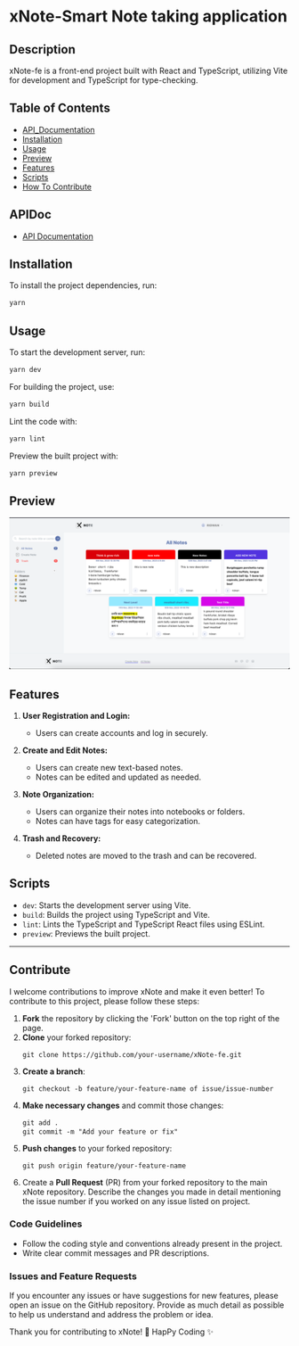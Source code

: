 # xNote-Smart Note taking application

## Description

xNote-fe is a front-end project built with React and TypeScript, utilizing Vite for development and TypeScript for type-checking.

## Table of Contents
- [API_Documentation](#apidoc)
- [Installation](#installation)
- [Usage](#usage)
- [Preview](#preview)
- [Features](#features)
- [Scripts](#scripts)
- [How To Contribute](#contribute)

## APIDoc
- [API Documentation](https://documenter.getpostman.com/view/15074292/2s9YXfcimY#22177e0b-79c1-499f-ad21-a4e7deb0b6cf)

## Installation

To install the project dependencies, run:

```bash
yarn
```

## Usage

To start the development server, run:

```bash
yarn dev
```

For building the project, use:

```bash
yarn build
```

Lint the code with:

```bash
yarn lint
```

Preview the built project with:

```bash
yarn preview
```

## Preview

<img src="/_ss/all_notes.png" />

## Features

1. **User Registration and Login:**

   - Users can create accounts and log in securely.

2. **Create and Edit Notes:**

   - Users can create new text-based notes.
   - Notes can be edited and updated as needed.

3. **Note Organization:**

   - Users can organize their notes into notebooks or folders.
   - Notes can have tags for easy categorization.

4. **Trash and Recovery:**
   - Deleted notes are moved to the trash and can be recovered.

## Scripts

- `dev`: Starts the development server using Vite.
- `build`: Builds the project using TypeScript and Vite.
- `lint`: Lints the TypeScript and TypeScript React files using ESLint.
- `preview`: Previews the built project.

---

## Contribute

I welcome contributions to improve xNote and make it even better! To contribute to this project, please follow these steps:

1. **Fork** the repository by clicking the 'Fork' button on the top right of the page.
2. **Clone** your forked repository:  
   ```
   git clone https://github.com/your-username/xNote-fe.git
   ```
3. **Create a branch**:  
   ```
   git checkout -b feature/your-feature-name of issue/issue-number
   ```
4. **Make necessary changes** and commit those changes:  
   ```
   git add .
   git commit -m "Add your feature or fix"
   ```
5. **Push changes** to your forked repository:  
   ```
   git push origin feature/your-feature-name
   ```
6. Create a **Pull Request** (PR) from your forked repository to the main xNote repository. Describe the changes you made in detail mentioning the issue number if you worked on any issue listed on project.

### Code Guidelines

- Follow the coding style and conventions already present in the project.
- Write clear commit messages and PR descriptions.

### Issues and Feature Requests

If you encounter any issues or have suggestions for new features, please open an issue on the GitHub repository. Provide as much detail as possible to help us understand and address the problem or idea.

Thank you for contributing to xNote! 🚀 HapPy Coding ✨
